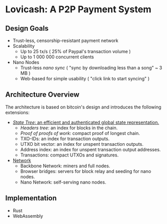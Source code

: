 # Lovicash: A P2P Payment System

## Design Goals
- Trust-less, censorship-resistant payment network
- Scalability
  - Up to 25 tx/s ( 25% of Paypal's transaction volume )
  - Up to 1 000 000 concurrent clients
- Nano Nodes
  - Trust-less _nano sync_ ( "sync by downloading less than a song" ~ 3 MB )
  - Web-based for simple usability ( "click link to start syncing" )

## Architecture Overview
The architecture is based on bitcoin's design and introduces the following extensions:
- [_State Tree_: an efficient and authenticated global state representation.](docs/state-tree.md)
  -  _Headers tree_: an index for blocks in the chain.
    - _Proof of proofs of work_: compact proof of longest chain.
  - TXO-IDs: an index for transaction outputs.
  - UTXO bit vector: an index for unspent transaction outputs.
  - Address index: an index for unspent transaction output addresses.
  - Transactions: compact UTXOs and signatures.
- [Network](docs/network.md)
  - Backbone Network: miners and full nodes.
  - Browser bridges: servers for block relay and seeding for nano nodes.
  - Nano Network: self-serving nano nodes.

## Implementation
- Rust
- WebAssembly

